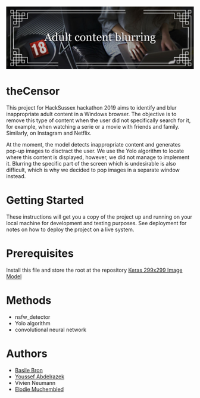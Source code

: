 ![adult content blurer](banner_github.jpg)
# theCensor
This project for HackSussex hackathon 2019 aims to identify and blur inappropriate adult content in a Windows browser. The objective is to remove this type of content when the user did not specifically search for it, for example, when watching a serie or a movie with friends and family. Similarly, on Instagram and Netflix.

At the moment, the model detects inappropriate content and generates pop-up images to disctract the user. We use the Yolo algorithm to locate where this content is displayed, however, we did not manage to implement it. Blurring the specific part of the screen which is undesirable is also difficult, which is why we decided to pop images in a separate window instead.

# Getting Started

These instructions will get you a copy of the project up and running on your local machine for development and testing purposes. See deployment for notes on how to deploy the project on a live system.

# Prerequisites

Install this file and store the root at the repository
[Keras 299x299 Image Model](https://s3.amazonaws.com/nsfwdetector/nsfw.299x299.h5)

# Methods
- nsfw_detector
- Yolo algorithm
- convolutional neural network

# Authors
- [Basile Bron](https://github.com/BasileBron)
- [Youssef Abdelrazek](https://github.com/ya222)
- Vivien Neumann
- [Elodie Muchembled](https://github.com/Elodym)
